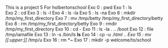 This is a project 5 For holbertonschool 
Exo 0 : pwd 
Exo 1 : ls  
Exo 2 : cd
Exo 3 : ls -l
Exo 4 : ls -la
Exo 5 : ls -na
Exo 6 : mkdir /tmp/my_first_directory
Exo 7 : mv /tmp/betty /tmp/my_first_directory/betty
Exo 8 : rm /tmp/my_first_directory/betty
Exo 9 : rmdir /tmp/my_first_directory
Exo 10 : cd -
Exo 11 : ls -la . .. /boot
Exo 12 : file /tmp/iamafile
Exo 13 : ln -s /bin/ls **ls**
Exo 14 : cp -u _.html ..
Exo 15 : mv [[:upper:]]_ /tmp/u
Exo 16 : rm \*~
Exo 17 : mkdir -p welcome/to/school
